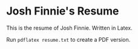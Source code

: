 # Josh Finnie's Resume

This is the resume of Josh Finnie. Written in Latex.

Run `pdflatex resume.txt` to create a PDF version.

